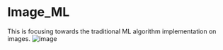 # Image_ML
This is focusing towards the traditional ML algorithm implementation on images.
![image](https://github.com/user-attachments/assets/edb1f495-130a-4482-9220-7504fa9026e1)

